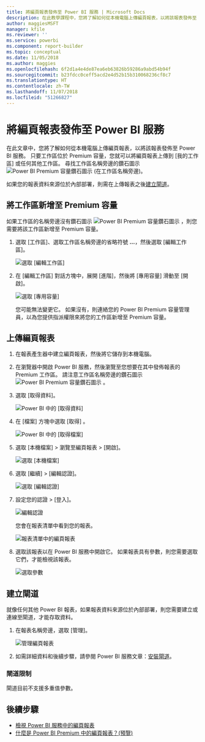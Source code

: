 ```yaml
---
title: 將編頁報表發佈至 Power BI 服務 | Microsoft Docs
description: 在此教學課程中，您將了解如何從本機電腦上傳編頁報表，以將該報表發佈至 Power BI 服務。
author: maggiesMSFT
manager: kfile
ms.reviewer: ''
ms.service: powerbi
ms.component: report-builder
ms.topic: conceptual
ms.date: 11/05/2018
ms.author: maggies
ms.openlocfilehash: 6f2d1a4e4de87ea6eb63826b59286a9abd54b94f
ms.sourcegitcommit: b23fdcc0ceff5acd2e4d52b15b310068236cf8c7
ms.translationtype: HT
ms.contentlocale: zh-TW
ms.lasthandoff: 11/07/2018
ms.locfileid: "51266827"
---
```

# <a name="publish-a-paginated-report-to-the-power-bi-service"></a>將編頁報表發佈至 Power BI 服務

在此文章中，您將了解如何從本機電腦上傳編頁報表，以將該報表發佈至 Power BI 服務。 只要工作區位於 Premium 容量，您就可以將編頁報表上傳到 [我的工作區] 或任何其他工作區。 尋找工作區名稱旁邊的鑽石圖示 ![Power BI Premium 容量鑽石圖示](media/paginated-reports-save-to-power-bi-service/premium-diamond.png) (在工作區名稱旁邊)。 

如果您的報表資料來源位於內部部署，則需在上傳報表之後[建立閘道](#create-a-gateway-to-an-on-premises-data-source)。

## <a name="add-a-workspace-to-a-premium-capacity"></a>將工作區新增至 Premium 容量

如果工作區的名稱旁邊沒有鑽石圖示 ![Power BI Premium 容量鑽石圖示](media/paginated-reports-save-to-power-bi-service/premium-diamond.png) ，則您需要將該工作區新增至 Premium 容量。 

1. 選取 [工作區]、選取工作區名稱旁邊的省略符號 **...**，然後選取 [編輯工作區]。

    ![選取 [編輯工作區]](media/paginated-reports-save-to-power-bi-service/power-bi-paginated-edit-workspace.png)

1. 在 [編輯工作區] 對話方塊中，展開 [進階]，然後將 [專用容量] 滑動至 [開啟]。

    ![選取 [專用容量]](media/paginated-reports-save-to-power-bi-service/power-bi-paginated-edit-workspace-dialog.png)

   您可能無法變更它。 如果沒有，則連絡您的 Power BI Premium 容量管理員，以為您提供指派權限來將您的工作區新增至 Premium 容量。


## <a name="upload-a-paginated-report"></a>上傳編頁報表

1. 在報表產生器中建立編頁報表，然後將它儲存到本機電腦。

1. 在瀏覽器中開啟 Power BI 服務，然後瀏覽至您想要在其中發佈報表的 Premium 工作區。 請注意工作區名稱旁邊的鑽石圖示 ![Power BI Premium 容量鑽石圖示](media/paginated-reports-save-to-power-bi-service/premium-diamond.png) 。 

1. 選取 [取得資料]。

    ![Power BI 中的 [取得資料]](media/paginated-reports-save-to-power-bi-service/power-bi-paginated-get-data.png)

1. 在 [檔案]  方塊中選取 [取得] 。

    ![Power BI 中的 [取得檔案]](media/paginated-reports-save-to-power-bi-service/power-bi-paginated-files-get.png)

1. 選取 [本機檔案] > 瀏覽至編頁報表 > [開啟]。

    ![選取 [本機檔案]](media/paginated-reports-save-to-power-bi-service/power-bi-paginated-local-file.png)

1. 選取 [繼續] > [編輯認證]。

    ![選取 [編輯認證]](media/paginated-reports-save-to-power-bi-service/power-bi-paginated-select-edit-credentials.png)

1. 設定您的認證 > [登入]。

    ![編輯認證](media/paginated-reports-save-to-power-bi-service/power-bi-paginated-credentials.png)

   您會在報表清單中看到您的報表。

    ![報表清單中的編頁報表](media/paginated-reports-save-to-power-bi-service/power-bi-paginated-wwi-report.png)

1. 選取該報表以在 Power BI 服務中開啟它。 如果報表具有參數，則您需要選取它們，才能檢視該報表。
 
    ![選取參數](media/paginated-reports-save-to-power-bi-service/power-bi-paginated-select-parameters.png)

## <a name="create-a-gateway"></a>建立閘道

就像任何其他 Power BI 報表，如果報表資料來源位於內部部署，則您需要建立或連線至閘道，才能存取資料。

1. 在報表名稱旁邊，選取 [管理]。

   ![管理編頁報表](media/paginated-reports-save-to-power-bi-service/power-bi-paginated-manage.png)

1. 如需詳細資料和後續步驟，請參閱 Power BI 服務文章：[安裝閘道](service-gateway-install.md)。

### <a name="gateway-limitations"></a>閘道限制

閘道目前不支援多重值參數。


## <a name="next-steps"></a>後續步驟

- [檢視 Power BI 服務中的編頁報表](paginated-reports-view-power-bi-service.md)
- [什麼是 Power BI Premium 中的編頁報表？(預覽)](paginated-reports-report-builder-power-bi.md)

